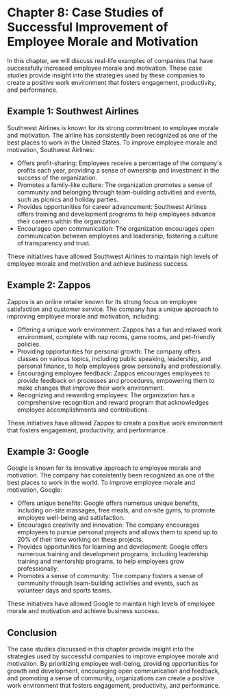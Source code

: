Chapter 8: Case Studies of Successful Improvement of Employee Morale and Motivation
===================================================================================

In this chapter, we will discuss real-life examples of companies that have successfully increased employee morale and motivation. These case studies provide insight into the strategies used by these companies to create a positive work environment that fosters engagement, productivity, and performance.

Example 1: Southwest Airlines
-----------------------------

Southwest Airlines is known for its strong commitment to employee morale and motivation. The airline has consistently been recognized as one of the best places to work in the United States. To improve employee morale and motivation, Southwest Airlines:

* Offers profit-sharing: Employees receive a percentage of the company's profits each year, providing a sense of ownership and investment in the success of the organization.
* Promotes a family-like culture: The organization promotes a sense of community and belonging through team-building activities and events, such as picnics and holiday parties.
* Provides opportunities for career advancement: Southwest Airlines offers training and development programs to help employees advance their careers within the organization.
* Encourages open communication: The organization encourages open communication between employees and leadership, fostering a culture of transparency and trust.

These initiatives have allowed Southwest Airlines to maintain high levels of employee morale and motivation and achieve business success.

Example 2: Zappos
-----------------

Zappos is an online retailer known for its strong focus on employee satisfaction and customer service. The company has a unique approach to improving employee morale and motivation, including:

* Offering a unique work environment: Zappos has a fun and relaxed work environment, complete with nap rooms, game rooms, and pet-friendly policies.
* Providing opportunities for personal growth: The company offers classes on various topics, including public speaking, leadership, and personal finance, to help employees grow personally and professionally.
* Encouraging employee feedback: Zappos encourages employees to provide feedback on processes and procedures, empowering them to make changes that improve their work environment.
* Recognizing and rewarding employees: The organization has a comprehensive recognition and reward program that acknowledges employee accomplishments and contributions.

These initiatives have allowed Zappos to create a positive work environment that fosters engagement, productivity, and performance.

Example 3: Google
-----------------

Google is known for its innovative approach to employee morale and motivation. The company has consistently been recognized as one of the best places to work in the world. To improve employee morale and motivation, Google:

* Offers unique benefits: Google offers numerous unique benefits, including on-site massages, free meals, and on-site gyms, to promote employee well-being and satisfaction.
* Encourages creativity and innovation: The company encourages employees to pursue personal projects and allows them to spend up to 20% of their time working on these projects.
* Provides opportunities for learning and development: Google offers numerous training and development programs, including leadership training and mentorship programs, to help employees grow professionally.
* Promotes a sense of community: The company fosters a sense of community through team-building activities and events, such as volunteer days and sports teams.

These initiatives have allowed Google to maintain high levels of employee morale and motivation and achieve business success.

Conclusion
----------

The case studies discussed in this chapter provide insight into the strategies used by successful companies to improve employee morale and motivation. By prioritizing employee well-being, providing opportunities for growth and development, encouraging open communication and feedback, and promoting a sense of community, organizations can create a positive work environment that fosters engagement, productivity, and performance.


